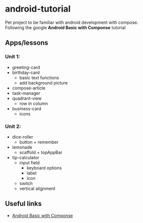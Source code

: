 android-tutorial
===============================================================================

Pet project to be familiar with android development with compose. Following
the google **Android Basic with Componse** tutorial

Apps/lessons
-------------------------------------------------------------------------------

### Unit 1:
- greeting-card
- birthday-card
    - basic text functions
    - add background picture
- compose-article
- task-manager
- quadrant-view
    - row in column
- business-card
    - icons

### Unit 2:
- dice-roller
    - button + remember
- lemonade
    - scaffold + topAppBar
- tip-calculator
    - input field
        - keyboard options
        - label
        - icon
    - switch
    - vertical alignment

Useful links
-------------------------------------------------------------------------------
- [Android Basic with Componse](https://developer.android.com/courses/android-basics-compose/course)
